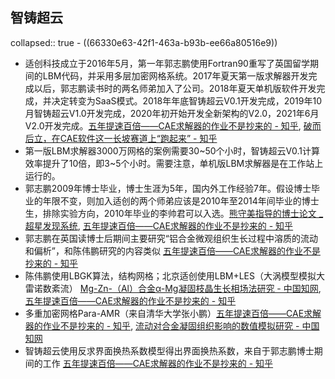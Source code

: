## 智铸超云
collapsed:: true
	- ((66330e63-42f1-463a-b93b-ee66a80516e9))
- 适创科技成立于2016年5月，第一年郭志鹏使用Fortran90重写了英国留学期间的LBM代码，并采用多层加密网格系统。2017年夏天第一版求解器开发完成以后，郭志鹏读书时的两名师弟加入了公司。2018年夏天单机版软件开发完成，并决定转变为SaaS模式。2018年年底智铸超云V0.1开发完成，2019年10月智铸超云V1.0开发完成，2020年初开始开发全新架构的V2.0，2021年6月V2.0开发完成。[五年提速百倍——CAE求解器的作业不是抄来的 - 知乎](https://zhuanlan.zhihu.com/p/459914471), [破而后立，在CAE软件这一长坡赛道上“跑起来” - 知乎](https://zhuanlan.zhihu.com/p/474149069)
- 第一版LBM求解器3000万网格的案例需要30~50个小时，智铸超云V0.1计算效率提升了10倍，即3~5个小时。需要注意，单机版LBM求解器是在工作站上运行的。
- 郭志鹏2009年博士毕业，博士生涯为5年，国内外工作经验7年。假设博士毕业的年限不变，则加入适创的两个师弟应该是2010年至2014年间毕业的博士生，排除实验方向，2010年毕业的李帅君可以入选。[熊守美指导的博士论文 _超星发现系统](https://www.zhizhen.com/s?sw=tutor%28%E7%86%8A%E5%AE%88%E7%BE%8E%29), [五年提速百倍——CAE求解器的作业不是抄来的 - 知乎](https://zhuanlan.zhihu.com/p/459914471)
- 郭志鹏在英国读博士后期间主要研究“铝合金微观组织生长过程中溶质的流动和偏析”，和陈伟鹏研究的内容类似 [五年提速百倍——CAE求解器的作业不是抄来的 - 知乎](https://zhuanlan.zhihu.com/p/459914471)
- 陈伟鹏使用LBGK算法，结构网格；北京适创使用LBM+LES（大涡模型模拟大雷诺数紊流） [Mg-Zn-（Al）合金α-Mg凝固枝晶生长相场法研究 - 中国知网](https://kns.cnki.net/kcms2/article/abstract?v=yqeyU9EK6jTmlb-AAmdTLqlr9gXlWSa8pj-NCp74nDQ8fV-kpgmEqO3FkCn72ERax7Q3fiZXM8_z8QKWqXvzfbFPH4CvfD6I0VUqNSfea4xsk4IdMFkYj_0eF-Ng81aDiSG87oKV_FMOY__uKB-0QQ==&uniplatform=NZKPT&language=CHS), [五年提速百倍——CAE求解器的作业不是抄来的 - 知乎](https://zhuanlan.zhihu.com/p/459914471)
- 多重加密网格Para-AMR（来自清华大学张小鹏）[五年提速百倍——CAE求解器的作业不是抄来的 - 知乎](https://zhuanlan.zhihu.com/p/459914471), [流动对合金凝固组织影响的数值模拟研究 - 中国知网](https://kns.cnki.net/kcms2/article/abstract?v=yqeyU9EK6jROWTBegj0-_7omPsmRB0cv4hmxlGN7Ugjo35cJryrZlMVoHCy9A8S1woaowHp8djKcrBlPmIVpSCnJgPWiCb_3RfhuVxfQRPYiseMydTrh2f6aJ2RpQUyYmBWHDfIwaiH2gMk7iaGrNw==&uniplatform=NZKPT&language=CHS)
- 智铸超云使用反求界面换热系数模型得出界面换热系数，来自于郭志鹏博士期间的工作 [五年提速百倍——CAE求解器的作业不是抄来的 - 知乎](https://zhuanlan.zhihu.com/p/459914471)